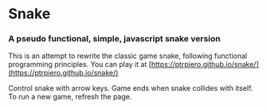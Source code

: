 # Snake

### A pseudo functional, simple, javascript snake version

This is an attempt to rewrite the classic game snake, following functional programming principles. You can play it at [https://ptrpiero.github.io/snake/](https://ptrpiero.github.io/snake/)

Control snake with arrow keys. Game ends when snake collides with itself. To run a new game, refresh the page.
